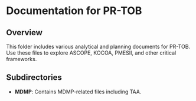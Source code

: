 # Documentation for PR-TOB

## Overview
This folder includes various analytical and planning documents for PR-TOB. Use these files to explore ASCOPE, KOCOA, PMESII, and other critical frameworks.

## Subdirectories
- **MDMP**: Contains MDMP-related files including TAA.
